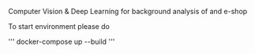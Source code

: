 Computer Vision & Deep Learning for background analysis of and e-shop

To start environment please do

'''
docker-compose up --build
'''